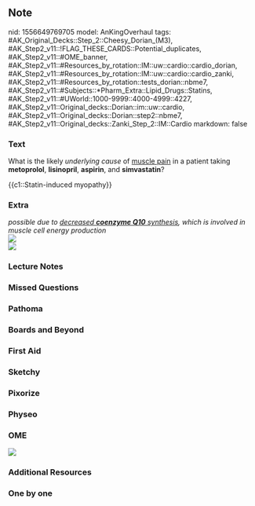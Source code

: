 ## Note
nid: 1556649769705
model: AnKingOverhaul
tags: #AK_Original_Decks::Step_2::Cheesy_Dorian_(M3), #AK_Step2_v11::!FLAG_THESE_CARDS::Potential_duplicates, #AK_Step2_v11::#OME_banner, #AK_Step2_v11::#Resources_by_rotation::IM::uw::cardio::cardio_dorian, #AK_Step2_v11::#Resources_by_rotation::IM::uw::cardio::cardio_zanki, #AK_Step2_v11::#Resources_by_rotation::tests_dorian::nbme7, #AK_Step2_v11::#Subjects::*Pharm_Extra::Lipid_Drugs::Statins, #AK_Step2_v11::#UWorld::1000-9999::4000-4999::4227, #AK_Step2_v11::Original_decks::Dorian::im::uw::cardio, #AK_Step2_v11::Original_decks::Dorian::step2::nbme7, #AK_Step2_v11::Original_decks::Zanki_Step_2::IM::Cardio
markdown: false

### Text
What is the likely <i>underlying cause</i> of <u>muscle pain</u> in
a patient taking <b>metoprolol</b>, <b>lisinopril</b>,
<b>aspirin</b>, and <b>simvastatin</b>?
<div>
  {{c1::Statin-induced myopathy}}
</div>

### Extra
<div>
  <div style="text-decoration: underline;"></div>
  <div>
    <i>possible due to <u>decreased <b>coenzyme Q10</b>
    synthesis</u>, which is involved in muscle cell energy
    production</i>
    <div><img src="paste-490210387296746.jpg"></div>
  </div>
  <div><img src="paste-398912267485185.jpg"></div>
</div>

### Lecture Notes


### Missed Questions


### Pathoma


### Boards and Beyond


### First Aid


### Sketchy


### Pixorize


### Physeo


### OME
<div class="ome-widget">
  <a href="https://onlinemeded.org?ref=anki"><img src=
  "_OME_AnkiFlashcards_General_4.png"></a>
</div>

### Additional Resources


### One by one

